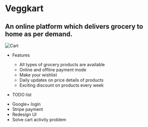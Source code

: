 # Veggkart
## An online platform which delivers grocery to home as per demand.
![Cart](https://www.google.co.in/url?sa=i&rct=j&q=&esrc=s&source=images&cd=&cad=rja&uact=8&ved=0ahUKEwiEgO_CrZjXAhUBLI8KHWxmBswQjRwIBw&url=http%3A%2F%2Fwww.free-icons-download.net%2Fshopping-cart-logo-icon-74183%2F&psig=AOvVaw3vzEUSLPrWX3c9h1az8CQ8&ust=1509453188008023)

+ Features
  - All types of grocery products are available
  - Online and offline payment mode
  - Make your wishlist
  - Daily updates on price details of products
  - Exciting discount on products every week
  
+ TODO list
 - Google+ login 
 - Stripe payment 
 - Redesign UI
 - Solve cart activity problem
 
